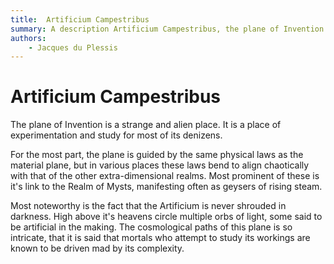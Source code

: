 ```yaml
---
title:  Artificium Campestribus
summary: A description Artificium Campestribus, the plane of Invention and Arcane Secrets
authors:
    - Jacques du Plessis
---
```

# Artificium Campestribus

The plane of Invention is a strange and alien place.  It is a place of experimentation and study for most of its denizens.

For the most part, the plane is guided by the same physical laws as the material plane, but in various places these laws bend to align chaotically with that of the other extra-dimensional realms.  Most prominent of these is it's link to the Realm of Mysts, manifesting often as geysers of rising steam.

Most noteworthy is the fact that the Artificium is never shrouded in darkness.  High above it's heavens circle multiple orbs of light, some said to be artificial in the making.  The cosmological paths of this plane is so intricate, that it is said that mortals who attempt to study its workings are known to be driven mad by its complexity.